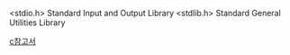 <stdio.h> Standard Input and Output Library
<stdlib.h> Standard General Utilities Library

[c참고서]("https://www.cplusplus.com/reference/cstdlib/")
